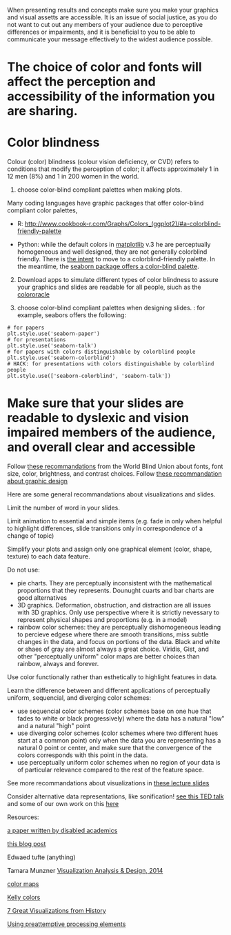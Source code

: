 When presenting results and concepts make sure you make your graphics and visual assetts are accessible. It is an issue of social justice, as you do not want to cut out any members of your audience due to perceptive differences or impairments, and it is beneficial to you to be able to communicate your message effectively to the widest audience possible. 

# The choice of color and fonts will affect the perception and accessibility of the information you are sharing. 


# Color blindness

Colour (color) blindness (colour vision deficiency, or CVD) refers to conditions that modify the perception of color; it affects approximately 1 in 12 men (8%) and 1 in 200 women in the world. 

1) choose color-blind compliant palettes when making plots.

Many coding languages have graphic packages that offer color-blind compliant color palettes, 

- R: http://www.cookbook-r.com/Graphs/Colors_(ggplot2)/#a-colorblind-friendly-palette

- Python: while the default colors in [matplotlib](https://matplotlib.org/) v.3 he are perceptually homogeneous and well designed, they are not generally colorblind friendly. 
There is [the intent](https://github.com/matplotlib/matplotlib/issues/9460) to move to a colorblind-friendly palette. In the meantime, the [seaborn package offers a color-blind palette](https://seaborn.pydata.org/tutorial/color_palettes.html#qualitative-color-palettes).

2) Download apps to simulate different types of color blindness to assure your graphics and slides are readable for all people, siuch as the [colororacle](http://colororacle.org/)

3) choose color-blind compliant palettes when designing slides. :
for example, seabors offers the following:
```
# for papers
plt.style.use('seaborn-paper')
# for presentations
plt.style.use('seaborn-talk')
# for papers with colors distinguishable by colorblind people
plt.style.use('seaborn-colorblind') 
# HACK: for presentations with colors distinguishable by colorblind people
plt.style.use(['seaborn-colorblind', 'seaborn-talk'])
```

# Make sure that your slides are readable to dyslexic and vision impaired members of the audience, and overall clear and accessible

Follow [these recommandations](https://www.ifla.org/files/assets/hq/officers/documents/wbu-visual-presentations-guidelines-summary.pdf) from the World Blind Union about fonts, font size, color, brightness, and contrast choices. Follow [these recommandation about graphic design](https://www.presentationzen.com/chapter6_spread.pdf)

Here are some general recommandations about visualizations and slides. 

Limit the number of word in your slides. 

Limit animation to essential and simple items (e.g. fade in only when helpful to highlight differences, slide transitions only in correspondence of a change of topic)

Simplify your plots and assign only one graphical element (color, shape, texture) to each data feature.

Do not use: 
  - pie charts. They are perceptually inconsistent with the mathematical proportions that they represents. Dounught cuarts and bar charts are good alternatives
  - 3D graphics. Deformation, obstruction, and distraction are all issues with 3D graphics. Only use perspective where it is strictly nevessary to represent physical shapes and proportions (e.g. in a model)
  - rainbow color schemes: they are perceptually dishomogeneous leading to percieve edgese where there are smooth transitions, miss subtle changes in the data, and focus on portions of the data. Black and white or shaes of gray are almost always a great choice. Viridis, Gist, and other "perceptually uniform" color maps are better choices than rainbow, always and forever.
 
Use color functionally rather than esthetically to highlight features in data.

Learn the difference between and different applications of perceptually uniform, sequencial, and diverging color schemes:
  - use sequencial color schemes (color schemes base on one hue that fades to white or black progressively) where the data has a natural "low" and a natural "high" point
  - use diverging color schemes (color schemes where two different hues start at a common point) only when the data you are representing has a natural 0 point or center, and make sure that the convergence of the colors corresponds with this point in the data. 
  - use perceptually uniform color schemes when no region of your data is of particular relevance compared to the rest of the feature space.
  
See more recommandations about visualizations in [these lecture slides](https://slides.com/federicabianco/dsps2019_vii)

Consider alternative data representations, like sonification! [see this TED talk](https://www.ted.com/talks/wanda_diaz_merced_how_a_blind_astronomer_found_a_way_to_hear_the_stars/up-next) and some of our own work on this [here](https://docs.google.com/presentation/d/1iWWj8edRjE10VHMdB47U9twn7KwhQU5RkDJ1SOcOuJQ)

Resources:

[a paper written by disabled academics](https://www.ismpmi.org/Community/Interactions/Lists/Posts/Post.aspx?ID=412)

[this blog post](https://personal.sron.nl/~pault/)

Edwaed tufte (anything)

Tamara Munzner [Visualization Analysis & Design, 2014](http://www.cs.ubc.ca/~tmm/talks/minicourse14/vad15london.pdf)

[color maps](http://www.kennethmoreland.com/color-maps/)

[Kelly colors](https://medium.com/@rjurney/kellys-22-colours-of-maximum-contrast-58edb70c90d1)

[7 Great Visualizations from History](https://web.archive.org/web/20171114145335/http://data-informed.com/7-great-visualizations-history/)


[Using preattemptive processing elements](https://pdfs.semanticscholar.org/0456/bc9cdf02c3a446e252cf2e6b83145e17749a.pdf)
